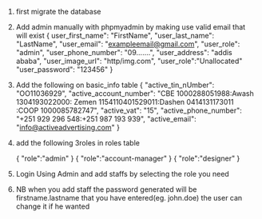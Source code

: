 1. first migrate the database
    <!-- correct the .env variable and replace the the email and password with yours to get the "forgot password" functionality  
    
    note that there is an email already setted up for this purpose. the email is in the .env file 

    MAIL_MAILER=smtp
    MAIL_HOST=smtp.gmail.com
    MAIL_PORT=587
    ->MAIL_USERNAME=example@gmail.com
    ->MAIL_PASSWORD=pvzenfbpkskziame
    MAIL_ENCRYPTION=tls
    ->MAIL_FROM_ADDRESS="example@gmail.com"
    MAIL_FROM_NAME="${APP_NAME}"

    NB: Don't use this email for admin because if you need to forgot the password it is impossible to send confirmation code to the same email so use different email -->

2. Add admin manually with phpmyadmin by making
use valid email that will exist
    {
        user_first_name": "FirstName",
        "user_last_name": "LastName",
        "user_email": "exampleemail@gmail.com",
        "user_role": "admin",
        "user_phone_number": "09.......",
        "user_address": "addis ababa",
        "user_image_url": "http/img.com",
        "user_role":"Unallocated"
        "user_password": "123456"
    }

3. Add the following on basic_info table
    {
        "active_tin_nUmber": "OO11036929",
        "active_account_number": "CBE 1000288051988:Awash 1304193022000: Zemen 1154110401529011:Dashen 0414131173011 :COOP 1000085782747",
        "active_vat": "15",
        "active_phone_number": "+251 929 296 548:+251 987 193 939",
        "active_email": "info@activeadvertising.com"
    }
4. add the following 3roles in roles table

    {
        "role":"admin"
    }
    {
        "role":"account-manager"
    }
    {
        "role":"designer"
    }

5. Login Using Admin and add staffs by selecting the role you need
6. NB when you add staff the password generated will be firstname.lastname that you have entered(eg. john.doe) the user can change it if he wanted
